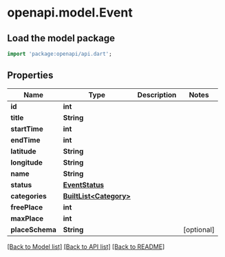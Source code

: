 # openapi.model.Event

## Load the model package
```dart
import 'package:openapi/api.dart';
```

## Properties
Name | Type | Description | Notes
------------ | ------------- | ------------- | -------------
**id** | **int** |  | 
**title** | **String** |  | 
**startTime** | **int** |  | 
**endTime** | **int** |  | 
**latitude** | **String** |  | 
**longitude** | **String** |  | 
**name** | **String** |  | 
**status** | [**EventStatus**](EventStatus.md) |  | 
**categories** | [**BuiltList&lt;Category&gt;**](Category.md) |  | 
**freePlace** | **int** |  | 
**maxPlace** | **int** |  | 
**placeSchema** | **String** |  | [optional] 

[[Back to Model list]](../README.md#documentation-for-models) [[Back to API list]](../README.md#documentation-for-api-endpoints) [[Back to README]](../README.md)


